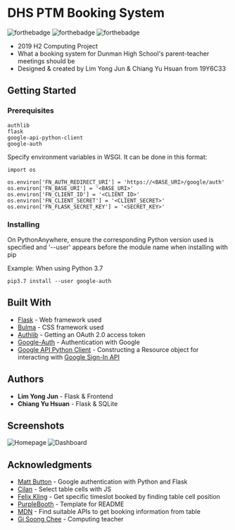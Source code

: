 # DHS PTM Booking System

![forthebadge](https://forthebadge.com/images/badges/made-with-python.svg)
![forthebadge](https://forthebadge.com/images/badges/made-with-javascript.svg)
![forthebadge](https://forthebadge.com/images/badges/makes-people-smile.svg)

* 2019 H2 Computing Project
* What a booking system for Dunman High School's parent-teacher meetings should be
* Designed & created by Lim Yong Jun & Chiang Yu Hsuan from 19Y6C33

## Getting Started

### Prerequisites

```
authlib
flask
google-api-python-client
google-auth
```

Specify environment variables in WSGI. It can be done in this format:
```
import os

os.environ['FN_AUTH_REDIRECT_URI'] = 'https://<BASE_URI>/google/auth'
os.environ['FN_BASE_URI'] = '<BASE_URI>'
os.environ['FN_CLIENT_ID'] = '<CLIENT_ID>'
os.environ['FN_CLIENT_SECRET'] = '<CLIENT_SECRET>'
os.environ['FN_FLASK_SECRET_KEY'] = '<SECRET_KEY>'
```

### Installing

On PythonAnywhere, ensure the corresponding Python version used is specified and '--user' appears before the module name when installing with pip

Example: When using Python 3.7
```
pip3.7 install --user google-auth
```

## Built With

* [Flask](http://flask.pocoo.org/) - Web framework used
* [Bulma](https://bulma.io/) - CSS framework used
* [Authlib](https://docs.authlib.org/en/latest/client/oauth2.html) - Getting an OAuth 2.0 access token
* [Google-Auth](https://google-auth.readthedocs.io/en/latest/) - Authentication with Google
* [Google API Python Client](https://github.com/googleapis/google-api-python-client) - Constructing a Resource object for interacting with [Google Sign-In API](https://developers.google.com/identity/protocols/googlescopes)

## Authors

* **Lim Yong Jun** - Flask & Frontend
* **Chiang Yu Hsuan** - Flask & SQLite

## Screenshots

![Homepage](https://i.imgur.com/1EeH3Rl.png)
![Dashboard](https://i.imgur.com/O2ZQKdW.png)

## Acknowledgments

* [Matt Button](https://www.mattbutton.com/2019/01/05/google-authentication-with-python-and-flask/) - Google authentication with Python and Flask
* [Cilan](https://stackoverflow.com/questions/21033368/javascript-onclick-event-html-table) - Select table cells with JS
* [Felix Kling](https://stackoverflow.com/questions/3400628/how-can-i-get-the-position-of-a-cell-in-a-table-using-javascript) - Get specific timeslot booked by finding table cell position
* [PurpleBooth](https://gist.github.com/PurpleBooth/109311bb0361f32d87a2) - Template for README
* [MDN](https://developer.mozilla.org/en-US/docs/Web/API#Interfaces) - Find suitable APIs to get booking information from table
* [Gi Soong Chee](https://github.com/dhsgisc) - Computing teacher
